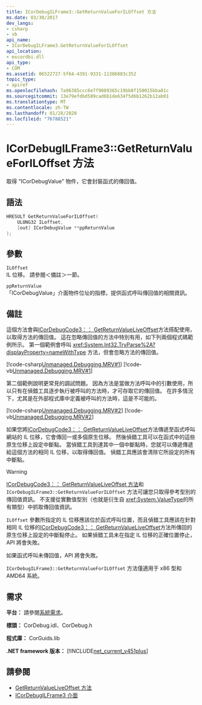 ```yaml
---
title: ICorDebugILFrame3::GetReturnValueForILOffset 方法
ms.date: 03/30/2017
dev_langs:
- csharp
- vb
api_name:
- ICorDebugILFrame3.GetReturnValueForILOffset
api_location:
- mscordbi.dll
api_type:
- COM
ms.assetid: 06522727-5f64-4391-9331-11386883c352
topic_type:
- apiref
ms.openlocfilehash: 7a96385ccc6e7f9089365c19bb8f150015bba81c
ms.sourcegitcommit: 13e79efdbd589cad6b1de634f5d6b1262b12ab01
ms.translationtype: MT
ms.contentlocale: zh-TW
ms.lasthandoff: 01/28/2020
ms.locfileid: "76788521"
---
```

# <a name="icordebugilframe3getreturnvalueforiloffset-method"></a>ICorDebugILFrame3::GetReturnValueForILOffset 方法
取得 "ICorDebugValue" 物件，它會封裝函式的傳回值。  
  
## <a name="syntax"></a>語法  
  
```cpp
HRESULT GetReturnValueForILOffset(  
    ULONG32 ILoffset,   
    [out] ICorDebugValue **ppReturnValue  
);  
```  
  
## <a name="parameters"></a>參數  
 `ILOffset`  
 IL 位移。 請參閱＜備註＞一節。  
  
 `ppReturnValue`  
 「ICorDebugValue」介面物件位址的指標，提供函式呼叫傳回值的相關資訊。  
  
## <a name="remarks"></a>備註  
 這個方法會與[ICorDebugCode3：： GetReturnValueLiveOffset](icordebugcode3-getreturnvalueliveoffset-method.md)方法搭配使用，以取得方法的傳回值。 這在忽略傳回值的方法中特別有用，如下列兩個程式碼範例所示。 第一個範例會呼叫 <xref:System.Int32.TryParse%2A?displayProperty=nameWithType> 方法，但會忽略方法的傳回值。  
  
 [!code-csharp[Unmanaged.Debugging.MRV#1](../../../../samples/snippets/csharp/VS_Snippets_CLR/unmanaged.debugging.mrv/cs/mrv1.cs#1)]
 [!code-vb[Unmanaged.Debugging.MRV#1](../../../../samples/snippets/visualbasic/VS_Snippets_CLR/unmanaged.debugging.mrv/vb/mrv1.vb#1)]  
  
 第二個範例說明更常見的調試問題。 因為方法是當做方法呼叫中的引數使用，所以只有在偵錯工具逐步執行被呼叫的方法時，才可存取它的傳回值。 在許多情況下，尤其是在外部程式庫中定義被呼叫的方法時，這是不可能的。  
  
 [!code-csharp[Unmanaged.Debugging.MRV#2](../../../../samples/snippets/csharp/VS_Snippets_CLR/unmanaged.debugging.mrv/cs/mrv2.cs#2)]
 [!code-vb[Unmanaged.Debugging.MRV#2](../../../../samples/snippets/visualbasic/VS_Snippets_CLR/unmanaged.debugging.mrv/vb/mrv2.vb#2)]  
  
 如果您將[ICorDebugCode3：： GetReturnValueLiveOffset](icordebugcode3-getreturnvalueliveoffset-method.md)方法傳遞至函式呼叫網站的 IL 位移，它會傳回一或多個原生位移。 然後偵錯工具可以在函式中的這些原生位移上設定中斷點。 當偵錯工具到達其中一個中斷點時，您就可以傳遞傳遞給這個方法的相同 IL 位移，以取得傳回值。 偵錯工具應該會清除它所設定的所有中斷點。  
  
> [!WARNING]
> [ICorDebugCode3：： GetReturnValueLiveOffset 方法](icordebugcode3-getreturnvalueliveoffset-method.md)和 `ICorDebugILFrame3::GetReturnValueForILOffset` 方法可讓您只取得參考型別的傳回值資訊。 不支援從實數值型別（也就是衍生自 <xref:System.ValueType>的所有類型）中抓取傳回值資訊。  
  
 `ILOffset` 參數所指定的 IL 位移應該位於函式呼叫位置，而且偵錯工具應該在針對相同 IL 位移的[ICorDebugCode3：： GetReturnValueLiveOffset](icordebugcode3-getreturnvalueliveoffset-method.md)方法所傳回的原生位移上設定的中斷點停止。 如果偵錯工具未在指定 IL 位移的正確位置停止，API 將會失敗。  
  
 如果函式呼叫未傳回值，API 將會失敗。  
  
 `ICorDebugILFrame3::GetReturnValueForILOffset` 方法僅適用于 x86 型和 AMD64 系統。  
  
## <a name="requirements"></a>需求  
 **平台：** 請參閱[系統需求](../../../../docs/framework/get-started/system-requirements.md)。  
  
 **標頭：** CorDebug.idl、CorDebug.h  
  
 **程式庫：** CorGuids.lib  
  
 **.NET framework 版本：** [!INCLUDE[net_current_v451plus](../../../../includes/net-current-v451plus-md.md)]  
  
## <a name="see-also"></a>請參閱

- [GetReturnValueLiveOffset 方法](icordebugcode3-getreturnvalueliveoffset-method.md)
- [ICorDebugILFrame3 介面](icordebugilframe3-interface.md)
